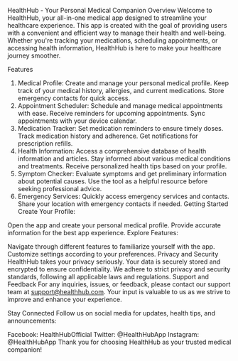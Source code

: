 HealthHub - Your Personal Medical Companion
Overview
Welcome to HealthHub, your all-in-one medical app designed to streamline your healthcare experience. This app is created with the goal of providing users with a convenient and efficient way to manage their health and well-being. Whether you're tracking your medications, scheduling appointments, or accessing health information, HealthHub is here to make your healthcare journey smoother.

Features
1. Medical Profile:
Create and manage your personal medical profile.
Keep track of your medical history, allergies, and current medications.
Store emergency contacts for quick access.
2. Appointment Scheduler:
Schedule and manage medical appointments with ease.
Receive reminders for upcoming appointments.
Sync appointments with your device calendar.
3. Medication Tracker:
Set medication reminders to ensure timely doses.
Track medication history and adherence.
Get notifications for prescription refills.
4. Health Information:
Access a comprehensive database of health information and articles.
Stay informed about various medical conditions and treatments.
Receive personalized health tips based on your profile.
5. Symptom Checker:
Evaluate symptoms and get preliminary information about potential causes.
Use the tool as a helpful resource before seeking professional advice.
6. Emergency Services:
Quickly access emergency services and contacts.
Share your location with emergency contacts if needed.
Getting Started
Create Your Profile:

Open the app and create your personal medical profile.
Provide accurate information for the best app experience.
Explore Features:

Navigate through different features to familiarize yourself with the app.
Customize settings according to your preferences.
Privacy and Security
HealthHub takes your privacy seriously. Your data is securely stored and encrypted to ensure confidentiality.
We adhere to strict privacy and security standards, following all applicable laws and regulations.
Support and Feedback
For any inquiries, issues, or feedback, please contact our support team at support@healthhub.com. Your input is valuable to us as we strive to improve and enhance your experience.

Stay Connected
Follow us on social media for updates, health tips, and announcements:

Facebook: HealthHubOfficial
Twitter: @HealthHubApp
Instagram: @HealthHubApp
Thank you for choosing HealthHub as your trusted medical companion!
